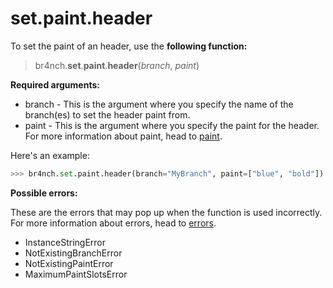 # set.paint.header

To set the paint of an header, use the **following function:**

> br4nch.**set**.**paint**.**header**(*branch*, *paint*)

**Required arguments:**

- branch - This is the argument where you specify the name of the branch(es) to set the header paint from.
- paint - This is the argument where you specify the paint for the header. For more information about paint, head to [paint](../../../guides/paint.md).

Here's an example:

```python
>>> br4nch.set.paint.header(branch="MyBranch", paint=["blue", "bold"])
```

**Possible errors:**

These are the errors that may pop up when the function is used incorrectly. For more information about errors, head to [errors](../../../guides/errors.md).

- InstanceStringError
- NotExistingBranchError
- NotExistingPaintError
- MaximumPaintSlotsError

